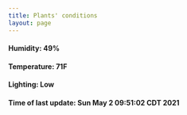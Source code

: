 ```yaml
---
title: Plants' conditions
layout: page
---
```



#### Humidity: 49%
#### Temperature: 71F
#### Lighting: Low
#### Time of last update: Sun May  2 09:51:02 CDT 2021
